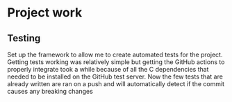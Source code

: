 # Project work
## Testing
Set up the framework to allow me to create automated tests for the project. Getting tests working was relatively simple but getting the GitHub actions to properly integrate took a while because of all the C dependencies that needed to be installed on the GitHub test server. Now the few tests that are already written are ran on a push and will automatically detect if the commit causes any breaking changes